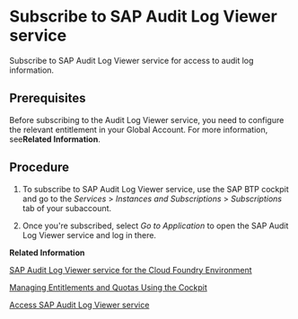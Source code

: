 <!-- loio8ef9054d0c7d447eb452b357d5f55c51 -->

# Subscribe to SAP Audit Log Viewer service

Subscribe to SAP Audit Log Viewer service for access to audit log information.



<a name="loio8ef9054d0c7d447eb452b357d5f55c51__prereq_itg_fpr_pdc"/>

## Prerequisites

Before subscribing to the Audit Log Viewer service, you need to configure the relevant entitlement in your Global Account. For more information, see**Related Information**.



<a name="loio8ef9054d0c7d447eb452b357d5f55c51__steps_jkn_q4r_pdc"/>

## Procedure

1.  To subscribe to SAP Audit Log Viewer service, use the SAP BTP cockpit and go to the *Services* \> *Instances and Subscriptions* \> *Subscriptions* tab of your subaccount.

2.  Once you're subscribed, select *Go to Application* to open the SAP Audit Log Viewer service and log in there.


**Related Information**  


[SAP Audit Log Viewer service for the Cloud Foundry Environment](sap-audit-log-viewer-service-for-the-cloud-foundry-environment-e3baa5f.md "The SAP Audit Log Viewer service displays the audit logs associated with your Cloud Foundry account. These are the activity logs generated by the SAP applications and services to which you are subscribed.")

[Managing Entitlements and Quotas Using the Cockpit](managing-entitlements-and-quotas-using-the-cockpit-c824874.md "When you purchase an enterprise account, you are entitled to use a specific set of resources, such as the amount of memory that can be allocated to your applications.")

[Access SAP Audit Log Viewer service](access-sap-audit-log-viewer-service-af26206.md "")

